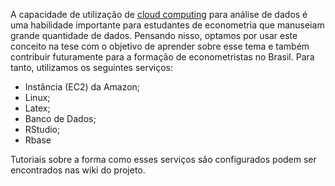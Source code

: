 A capacidade de utilização de [cloud computing](http://pt.wikipedia.org/wiki/Computa%C3%A7%C3%A3o_em_nuvem) para análise de dados é uma habilidade importante para estudantes de econometria que manuseiam grande quantidade de dados. Pensando nisso, optamos por usar este conceito na tese com o objetivo de aprender sobre esse tema e também contribuir futuramente para a formação de econometristas no Brasil. Para tanto, utilizamos os seguintes serviços:

- Instância (EC2) da Amazon;
- Linux;
- Latex;
- Banco de Dados;
- RStudio;
- Rbase

Tutoriais sobre a forma como esses serviços são configurados podem ser encontrados nas wiki do projeto.
